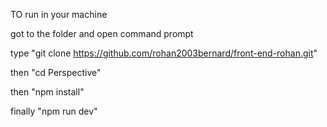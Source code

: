 TO run in your machine

got to the folder and open command prompt

type "git clone https://github.com/rohan2003bernard/front-end-rohan.git"

then "cd Perspective"

then "npm install"

finally "npm run dev"
